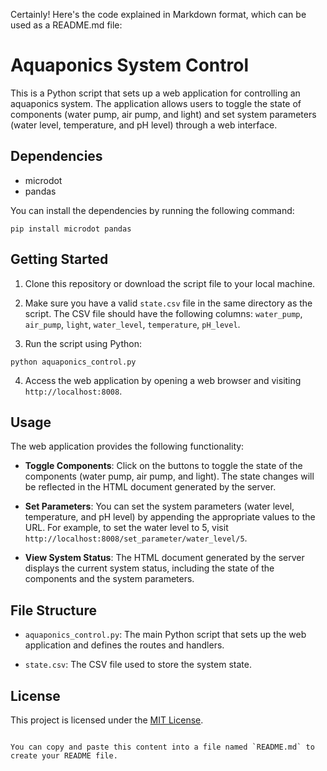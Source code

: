 Certainly! Here's the code explained in Markdown format, which can be used as a README.md file:

# Aquaponics System Control

This is a Python script that sets up a web application for controlling an aquaponics system. The application allows users to toggle the state of components (water pump, air pump, and light) and set system parameters (water level, temperature, and pH level) through a web interface.

## Dependencies

- microdot
- pandas

You can install the dependencies by running the following command:

```shell
pip install microdot pandas
```

## Getting Started

1. Clone this repository or download the script file to your local machine.

2. Make sure you have a valid `state.csv` file in the same directory as the script. The CSV file should have the following columns: `water_pump`, `air_pump`, `light`, `water_level`, `temperature`, `pH_level`.

3. Run the script using Python:

```shell
python aquaponics_control.py
```

4. Access the web application by opening a web browser and visiting `http://localhost:8008`.

## Usage

The web application provides the following functionality:

- **Toggle Components**: Click on the buttons to toggle the state of the components (water pump, air pump, and light). The state changes will be reflected in the HTML document generated by the server.

- **Set Parameters**: You can set the system parameters (water level, temperature, and pH level) by appending the appropriate values to the URL. For example, to set the water level to 5, visit `http://localhost:8008/set_parameter/water_level/5`.

- **View System Status**: The HTML document generated by the server displays the current system status, including the state of the components and the system parameters.

## File Structure

- `aquaponics_control.py`: The main Python script that sets up the web application and defines the routes and handlers.

- `state.csv`: The CSV file used to store the system state.

## License

This project is licensed under the [MIT License](LICENSE).
```

You can copy and paste this content into a file named `README.md` to create your README file.
